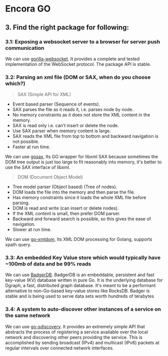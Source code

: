 # Encora GO

## 3. Find the right package for following:
### 3.1: Exposing a websocket server to a browser for server push communication
We can use [gorilla-websocket](https://github.com/gorilla/websocket).
It provides a complete and tested implementation of the WebSocket protocol. The package API is stable.


### 3.2: Parsing an xml file (DOM or SAX, when do you choose which?)
> SAX (Simple API for XML)
- Event based parser (Sequence of events).
- SAX parses the file as it reads it, i.e. parses node by node.
- No memory constraints as it does not store the XML content in the memory.
- SAX is read only i.e. can’t insert or delete the node.
- Use SAX parser when memory content is large.
- SAX reads the XML file from top to bottom and backward navigation is not possible.
- Faster at run time.

We can use [gosax](https://pkg.go.dev/github.com/eliben/gosax), Its GO wrapper for libxml SAX 
because sometimes the DOM tree output is just too large to fit reasonably into memory, it's better to use the SAX interface of libxml.

> DOM (Document Object Model)
- Tree model parser (Object based) (Tree of nodes).
- DOM loads the file into the memory and then parse the file.
- Has memory constraints since it loads the whole XML file before parsing.
- DOM is read and write (can insert or delete nodes).
- If the XML content is small, then prefer DOM parser.
- Backward and forward search is possible, so this gives the ease of navigation.
- Slower at run time.

We can use [go-xmldom](https://pkg.go.dev/github.com/stmath/go-xmldom), Its XML DOM processing for Golang, supports xpath query.


### 3.3: An embedded Key Value store which would typically have ~100mb of data and be 99% reads
We can use [BadgerDB](https://github.com/dgraph-io/badger).
BadgerDB is an embeddable, persistent and fast key-value (KV) database written in pure Go.
It is the underlying database for Dgraph, a fast, distributed graph database. 
It's meant to be a performant alternative to non-Go-based key-value stores like RocksDB.
Badger is stable and is being used to serve data sets worth hundreds of terabytes


### 3.4: A system to auto-discover other instances of a service on the same network
We can use [go-sdiscovery](https://pkg.go.dev/github.com/nathan-osman/go-sdiscovery).
It provides an extremely simple API that abstracts the process of registering a service available over the local network and discovering other peers providing the service.
This is accomplished by sending broadcast (IPv4) and multicast (IPv6) packets at regular intervals over connected network interfaces.

